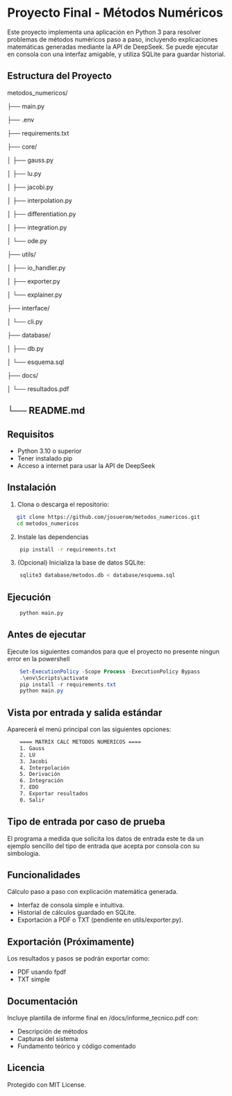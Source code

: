 # Proyecto Final - Métodos Numéricos

Este proyecto implementa una aplicación en Python 3 para resolver problemas de métodos numéricos paso a paso, incluyendo explicaciones matemáticas generadas mediante la API de DeepSeek. Se puede ejecutar en consola con una interfaz amigable, y utiliza SQLite para guardar historial.

## Estructura del Proyecto

metodos_numericos/

├── main.py

├── .env

├── requirements.txt

├── core/

│ ├── gauss.py

│ ├── lu.py

│ ├── jacobi.py

│ ├── interpolation.py

│ ├── differentiation.py

│ ├── integration.py

│ └── ode.py

├── utils/

│ ├── io_handler.py

│ ├── exporter.py

│ └── explainer.py

├── interface/

│ └── cli.py

├── database/

│ ├── db.py

│ └── esquema.sql

├── docs/

│ └── resultados.pdf

└── README.md
---

## Requisitos

- Python 3.10 o superior
- Tener instalado pip
- Acceso a internet para usar la API de DeepSeek

## Instalación

1. Clona o descarga el repositorio:
```bash
   git clone https://github.com/josuerom/metodos_numericos.git
   cd metodos_numericos
```

2. Instale las dependencias
```bash
    pip install -r requirements.txt
```

3. (Opcional) Inicializa la base de datos SQLite:
```bash
    sqlite3 database/metodos.db < database/esquema.sql
```

## Ejecución
```bash
    python main.py
```
## Antes de ejecutar

Ejecute los siguientes comandos para que el proyecto no presente ningun error en la powershell
```powershell
    Set-ExecutionPolicy -Scope Process -ExecutionPolicy Bypass
    .\env\Scripts\activate
    pip install -r requirements.txt
    python main.py
```

## Vista por entrada y salida estándar
Aparecerá el menú principal con las siguientes opciones:

```bash
    ==== MATRIX CALC METODOS NUMÉRICOS ====
    1. Gauss
    2. LU
    3. Jacobi
    4. Interpolación
    5. Derivación
    6. Integración
    7. EDO
    7. Exportar resultados
    0. Salir
```

## Tipo de entrada por caso de prueba
El programa a medida que solicita los datos de entrada este te da un ejemplo sencillo del tipo de entrada que acepta por consola con su simbologia.

## Funcionalidades
Cálculo paso a paso con explicación matemática generada.

- Interfaz de consola simple e intuitiva.
- Historial de cálculos guardado en SQLite.
- Exportación a PDF o TXT (pendiente en utils/exporter.py).

## Exportación (Próximamente)
Los resultados y pasos se podrán exportar como:

- PDF usando fpdf
- TXT simple

## Documentación
Incluye plantilla de informe final en /docs/informe_tecnico.pdf con:

- Descripción de métodos
- Capturas del sistema
- Fundamento teórico y código comentado

## Licencia
Protegido con MIT License.
